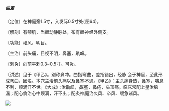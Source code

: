 ##### 曲差

〔定位〕在神庭旁1.5寸，入发际0.5寸处(图64)。

〔解剖〕有额肌，当额动静脉处，布有额神经外侧支。

〔功能〕祛风，明目。

〔主治〕前头痛，目视不明，鼻塞，鼽衄。

〔刺灸〕向前平刺0.3~0.5寸。可灸。

〔讲述〕见于《甲乙》。别称鼻冲。曲指弯曲，差指错出，经脉 会于神庭，至此形成弯曲，因名。本穴主治前头痛以及鼻塞不通。《甲乙》：主头痛身热，鼻塞，喘息不利，烦满汗不世。《大成》:治鼽衄，鼻塞，鼻疮，头顶痛。临床常配上星治脑漏；配心俞治心中烦满，汗不出；配灸神庭治久风、卒风、缓急诸风。

![](img/图64.jpg)
